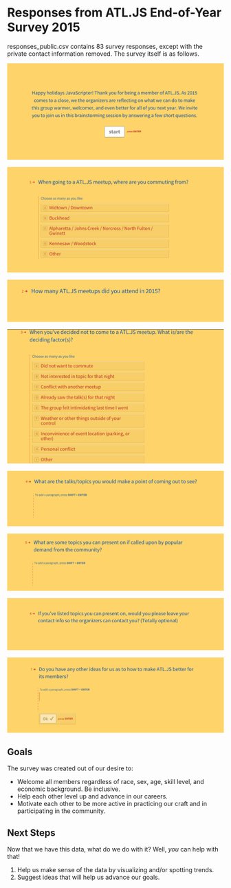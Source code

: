 # Responses from ATL.JS End-of-Year Survey 2015

responses_public.csv contains 83 survey responses, except with the private contact information removed. The survey itself is as follows.

![Welcome Screen](images/welcome.png)

![Locations Commuting From](images/commute-locations.png)

![Attendance](images/attendance.png)

![Attendance Deciding Factors](images/attendance-deciding-factors.png)

![Topics](images/topics.png)

![Mindshare](images/mindshare.png)

![Contact Info](images/contact-info.png)

![Ideas](images/ideas.png)

## Goals

The survey was created out of our desire to:

* Welcome all members regardless of race, sex, age, skill level, and economic background. Be inclusive.
* Help each other level up and advance in our careers.
* Motivate each other to be more active in practicing our craft and in participating in the community.

## Next Steps

Now that we have this data, what do we do with it? Well, *you* can help with that!

1. Help us make sense of the data by visualizing and/or spotting trends.
2. Suggest ideas that will help us advance our goals.

